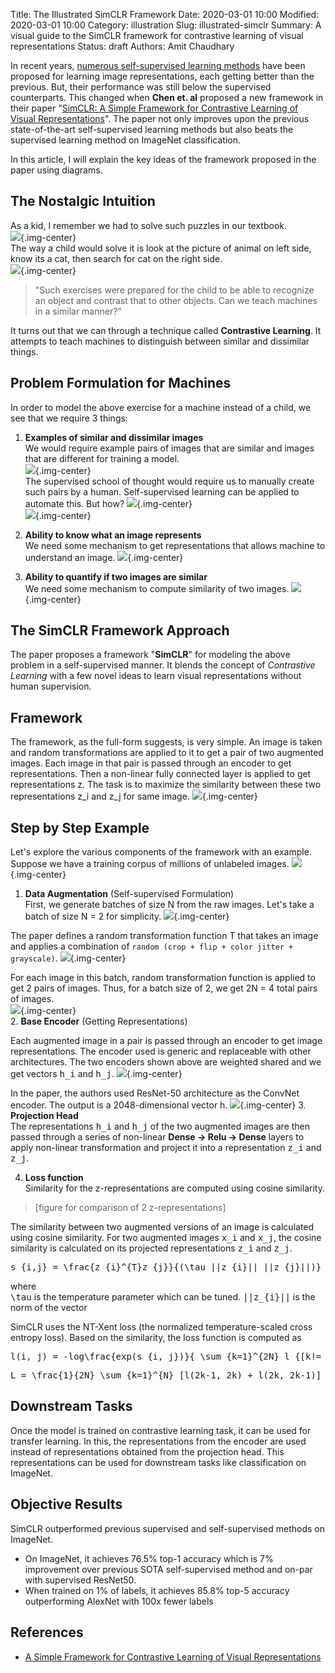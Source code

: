 Title: The Illustrated SimCLR Framework
Date: 2020-03-01 10:00
Modified: 2020-03-01 10:00
Category: illustration
Slug: illustrated-simclr
Summary: A visual guide to the SimCLR framework for contrastive learning of visual representations
Status: draft
Authors: Amit Chaudhary

In recent years, [numerous self-supervised learning methods](https://amitness.com/2020/02/illustrated-self-supervised-learning/) have been proposed for learning image representations, each getting better than the previous. But, their performance was still below the supervised counterparts. This changed when **Chen et. al** proposed a new framework in their paper "[SimCLR: A Simple Framework for Contrastive Learning of Visual Representations](https://arxiv.org/abs/2002.05709)". The paper not only improves upon the previous state-of-the-art self-supervised learning methods but also beats the supervised learning method on ImageNet classification.

In this article, I will explain the key ideas of the framework proposed in the paper using diagrams.

## The Nostalgic Intuition
As a kid, I remember we had to solve such puzzles in our textbook.  
![](/images/contrastive-find-a-pair.png){.img-center}    
The way a child would solve it is look at the picture of animal on left side, know its a cat, then search for cat on the right side.  
![](/images/contrastive-puzzle.gif){.img-center}    
> "Such exercises were prepared for the child to be able to recognize an object and contrast that to other objects. Can we teach machines in a similar manner?"

It turns out that we can through a technique called **Contrastive Learning**. It attempts to teach machines to distinguish between similar and dissimilar things.

## Problem Formulation for Machines
In order to model the above exercise for a machine instead of a child, we see that we require 3 things:  

1. **Examples of similar and dissimilar images**   
We would require example pairs of images that are similar and images that are different for training a model.  
![](/images/contrastive-need-one.png){.img-center}  
The supervised school of thought would require us to manually create such pairs by a human. Self-supervised learning can be applied to automate this. But how?
![](/images/contrastive-supervised-approach.png){.img-center}  
![](/images/contrastive-self-supervised-approach.png){.img-center}  

2. **Ability to know what an image represents**  
We need some mechanism to get representations that allows machine to understand an image.
![](/images/image-representation.png){.img-center}

3. **Ability to quantify if two images are similar**  
We need some mechanism to compute similarity of two images. 
![](/images/image-similarity.png){.img-center}

## The SimCLR Framework Approach

The paper proposes a framework "**SimCLR**" for modeling the above problem in a self-supervised manner. It blends the concept of *Contrastive Learning* with a few novel ideas to learn visual representations without human supervision. 

## Framework
The framework, as the full-form suggests, is very simple. An image is taken and random transformations are applied to it to get a pair of two augmented images. Each image in that pair is passed through an encoder to get representations. Then a non-linear fully connected layer is applied to get representations z. The task is to maximize the similarity between these two representations z_i and z_j for same image.
![](/images/simclr-general-architecture.png){.img-center}


## Step by Step Example
Let's explore the various components of the framework with an example. Suppose we have a training corpus of millions of unlabeled images.
![](/images/simclr-raw-data.png){.img-center}

1. **Data Augmentation** (Self-supervised Formulation)  
First, we generate batches of size N from the raw images. Let's take a batch of size N = 2 for simplicity.
![](/images/simclr-single-batch.png){.img-center}  

The paper defines a random transformation function T that takes an image and applies a combination of `random (crop + flip + color jitter + grayscale)`.
![](/images/simclr-random-transformation-function.gif){.img-center}  

For each image in this batch, random transformation function is applied to get 2 pairs of images. Thus, for a batch size of 2, we get 2N = 4 total pairs of images.  
![](/images/simclr-batch-data-preparation.png){.img-center}  
2. **Base Encoder** (Getting Representations)  

Each augmented image in a pair is passed through an encoder to get image representations. The encoder used is generic and replaceable with other architectures. The two encoders shown above are weighted shared and we get vectors <tt class="math">h_i</tt> and <tt class="math">h_j</tt>.
![](/images/simclr-encoder-part.png){.img-center}

In the paper, the authors used ResNet-50 architecture as the ConvNet encoder. The output is a 2048-dimensional vector h.
![](/images/simclr-paper-encoder.png){.img-center}
3. **Projection Head**  
The representations <tt class="math">h_i</tt> and <tt class="math">h_j</tt> of the two augmented images are then passed through a series of non-linear **Dense -> Relu -> Dense** layers to apply non-linear transformation and project it into a representation <tt class="math">z_i</tt> and <tt class="math">z_j</tt>.

4. **Loss function**  
Similarity for the z-representations are computed using cosine similarity.  

> [figure for comparison of 2 z-representations]  

The similarity between two augmented versions of an image is calculated using cosine similarity. For two augmented images <tt class="math">x_i</tt> and <tt class="math">x_j</tt>, the cosine similarity is calculated on its projected representations <tt class="math">z_i</tt> and <tt class="math">z_j</tt>.
<pre class="math">
s_{i,j} = \frac{z_{i}^{T}z_{j}}{(\tau ||z_{i}|| ||z_{j}||)}
</pre>

where   
<tt class="math">\tau</tt> is the temperature parameter which can be tuned.
<tt class="math">||z_{i}||</tt> is the norm of the vector

SimCLR uses the NT-Xent loss (the normalized temperature-scaled cross entropy loss).
Based on the similarity, the loss function is computed as 
<pre class="math">
l(i, j) = -log\frac{exp(s_{i, j})}{ \sum_{k=1}^{2N} l_{[k!= i]} exp(s_{i, k})}
</pre>

<pre class="math">
L = \frac{1}{2N} \sum_{k=1}^{N} [l(2k-1, 2k) + l(2k, 2k-1)]
</pre>

## Downstream Tasks
Once the model is trained on contrastive learning task, it can be used for transfer learning. In this, the representations from the encoder are used instead of representations obtained from the projection head. This representations can be used for downstream tasks like classification on ImageNet.

## Objective Results
SimCLR outperformed previous supervised and self-supervised methods on ImageNet.  

- On ImageNet, it achieves 76.5% top-1 accuracy which is 7% improvement over previous SOTA self-supervised method and on-par with supervised ResNet50.  
- When trained on 1% of labels, it achieves 85.8% top-5 accuracy outperforming AlexNet with 100x fewer labels

## References
- [A Simple Framework for Contrastive Learning of Visual Representations](https://arxiv.org/abs/2002.05709)